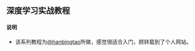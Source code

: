 ## 深度学习实战教程

#### 说明

* 该系列教程为[@hanbingtao](https://github.com/hanbt/learn_dl "悬停显示")所做，感觉很适合入门，顾转载到了个人网站。